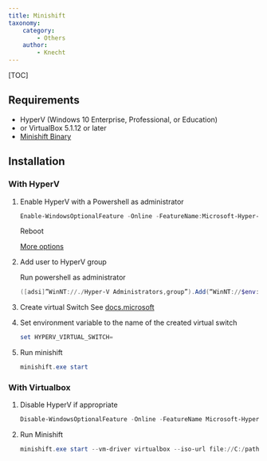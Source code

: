 ```yaml
---
title: Minishift
taxonomy:
    category:
        - Others
    author:
        - Knecht
---
```


[TOC]

## Requirements

- HyperV (Windows 10 Enterprise, Professional, or Education)
- or VirtualBox 5.1.12 or later
- [Minishift Binary](https://github.com/minishift/minishift/releases)

## Installation

### With HyperV

1. Enable HyperV with a Powershell as administrator

    ```powershell
    Enable-WindowsOptionalFeature -Online -FeatureName:Microsoft-Hyper-V -All
    ```
    Reboot
    
    [More options](https://docs.microsoft.com/en-us/virtualization/hyper-v-on-windows/quick-start/enable-hyper-v)

1. Add user to HyperV group

	Run powershell as administrator
	```powershell
    ([adsi]”WinNT://./Hyper-V Administrators,group”).Add(“WinNT://$env:UserDomain/$env:Username,user”)
    ```
    
1. Create virtual Switch
	See [docs.microsoft](https://docs.microsoft.com/en-us/virtualization/hyper-v-on-windows/quick-start/connect-to-network)
 
1. Set environment variable to the name of the created virtual switch
	
    ```powershell
    set HYPERV_VIRTUAL_SWITCH=
    ```

1. Run minishift
	
    ```powershell
    minishift.exe start
    ```
 
### With Virtualbox

1. Disable HyperV if appropriate
	
    ```powershell
    Disable-WindowsOptionalFeature -Online -FeatureName Microsoft-Hyper-V-All
    ```
1. Run Minishift

    ```powershell
    minishift.exe start --vm-driver virtualbox --iso-url file://C:/path/to/minishift-b2d.iso
    ```
